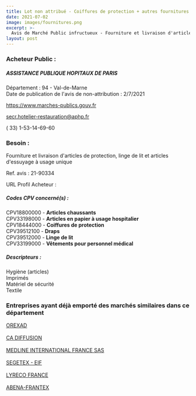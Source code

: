 ```yaml
---
title: Lot non attribué - Coiffures de protection + autres fournitures
date: 2021-07-02
image: images/fournitures.png
excerpt: >-
  Avis de Marché Public infructueux - Fourniture et livraison d'articles de protection, linge de lit et articles d'essuyage à usage unique
layout: post
---
```


### Acheteur Public :
##### ASSISTANCE PUBLIQUE HOPITAUX DE PARIS
Département : 94 - Val-de-Marne<br/>
Date de publication de l'avis de non-attribution : 2/7/2021


https://www.marches-publics.gouv.fr

secr.hotelier-restauration@aphp.fr

( 33) 1-53-14-69-60
### Besoin :

Fourniture et livraison d'articles de protection, linge de lit et articles d'essuyage à usage unique

Ref. avis : 21-90334

URL Profil Acheteur : 

##### Codes CPV concerné(s) :
CPV18800000 - **Articles chaussants** <br/>
CPV33198000 - **Articles en papier à usage hospitalier** <br/>
CPV18444000 - **Coiffures de protection** <br/>
CPV39512100 - **Draps** <br/>
CPV39512000 - **Linge de lit** <br/>
CPV33199000 - **Vêtements pour personnel médical** <br/>

##### Descripteurs :
Hygiène (articles) <br/>
Imprimés <br/>
Matériel de sécurité <br/>
Textile <br/>

### Entreprises ayant déjà emporté des marchés similaires dans ce département
<a href="/entreprise-546/siren-320955396">OREXAD</a><br/><br/>
<a href="/entreprise-552/siren-384919999">CA DIFFUSION</a><br/><br/>
<a href="/entreprise-556/siren-408537249">MEDLINE INTERNATIONAL FRANCE SAS</a><br/><br/>
<a href="/entreprise-557/siren-417802246">SEGETEX - EIF</a><br/><br/>
<a href="/entreprise-572/siren-571722669">LYRECO FRANCE</a><br/><br/>
<a href="/entreprise-582/siren-998299804">ABENA-FRANTEX</a><br/><br/>
